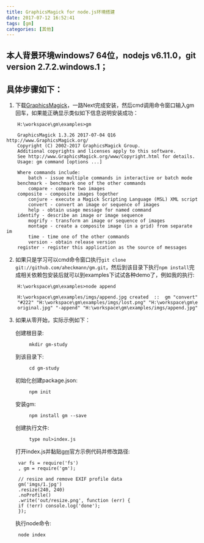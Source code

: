```yaml
---
title: GraphicsMagick for node.js环境搭建
date: 2017-07-12 16:52:41
tags: [gm]
categories: [其他]
---
```



## 本人背景环境windows7 64位，nodejs v6.11.0，git version 2.7.2.windows.1；

## 具体步骤如下：
1. 下载[GraphicsMagick](ftp://ftp.graphicsmagick.org/pub/GraphicsMagick/windows/)，一路Next完成安装，然后cmd调用命令窗口输入gm回车，如果能正确显示类似如下信息说明安装成功：
```     
    H:\workspace\gm\examples>gm

    GraphicsMagick 1.3.26 2017-07-04 Q16 http://www.GraphicsMagick.org/
    Copyright (C) 2002-2017 GraphicsMagick Group.
    Additional copyrights and licenses apply to this software.
    See http://www.GraphicsMagick.org/www/Copyright.html for details.
    Usage: gm command [options ...]

    Where commands include:
        batch - issue multiple commands in interactive or batch mode
    benchmark - benchmark one of the other commands
        compare - compare two images
    composite - composite images together
        conjure - execute a Magick Scripting Language (MSL) XML script
        convert - convert an image or sequence of images
        help - obtain usage message for named command
    identify - describe an image or image sequence
        mogrify - transform an image or sequence of images
        montage - create a composite image (in a grid) from separate im
        time - time one of the other commands
        version - obtain release version
    register - register this application as the source of messages           
```
2. 如果只是学习可以cmd命令窗口执行`git clone git://github.com/aheckmann/gm.git`，然后到该目录下执行`npm install`完成相关依赖包安装后就可以到examples下试试各种demo了，例如我的执行:

```
    H:\workspace\gm\examples>node append

    H:\workspace\gm\examples/imgs/append.jpg created  ::  gm "convert"
    "#222" "H:\workspace\gm\examples/imgs/lost.png" "H:\workspace\gm\e
    original.jpg" "-append" "H:\workspace\gm\examples/imgs/append.jpg"
```

3. 如果从零开始，实际示例如下：
         
    创建根目录:

            mkdir gm-study

    到该目录下:

            cd gm-study

    初始化创建package.json:

            npm init

    安装gm:

            npm install gm --save

    创建执行文件:

            type nul>index.js

    打开index.js并黏贴[gm](https://github.com/aheckmann/gm)官方示例代码并修改路径:
        
        var fs = require('fs')
        , gm = require('gm');

        // resize and remove EXIF profile data
        gm('imgs/1.jpg')
        .resize(240, 240)
        .noProfile()
        .write('out/resize.png', function (err) {
        if (!err) console.log('done');
        });
        
    执行node命令:

        node index

